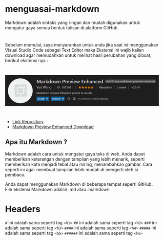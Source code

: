 # menguasai-markdown

Markdown adalah sintaks yang ringan dan mudah digunakan untuk mengatur gaya semua bentuk tulisan di platform GitHub.

#

Sebelum memulai, saya menyarankan untuk anda jika saat ini menggunakan Visual Studio Code sebagai Text Editor maka Ekstensi ini wajib kalian download agar memudahkan untuk melihat hasil perubahan yang dibuat, berikut ekstensi nya :

#

<img src="dokumen/file1.png" alt="Ekstensi Markdown Preview" width="700"/>

#

- [Link Repository](https://github.com/shd101wyy/vscode-markdown-preview-enhanced)
- [Markdown Preview Enhanced Download](https://marketplace.visualstudio.com/items?itemName=shd101wyy.markdown-preview-enhanced)

## Apa itu Markdown ?

Markdown adalah cara untuk mengatur gaya teks di web. Anda dapat memberikan keterangan dengan tampilan yang lebih menarik, seperti memberikan kata menjadi tebal atau miring, menambahkan gambar. Cara seperti ini agar membuat tampilan lebih mudah di mengerti oleh si pembaca.

Anda dapat menggunakan Markdown di beberapa tempat seperti GitHub. File ekstensi Markdown adalah .md atau .markdown

# Headers
`#` ini adalah sama seperti tag `<h1>`
`##` ini adalah sama seperti tag `<h2>`
`###` ini adalah sama seperti tag `<h3>`
`####` ini adalah sama seperti tag `<h4>`
`#####` ini adalah sama seperti tag `<h5>`
`######` ini adalah sama seperti tag `<h6>`